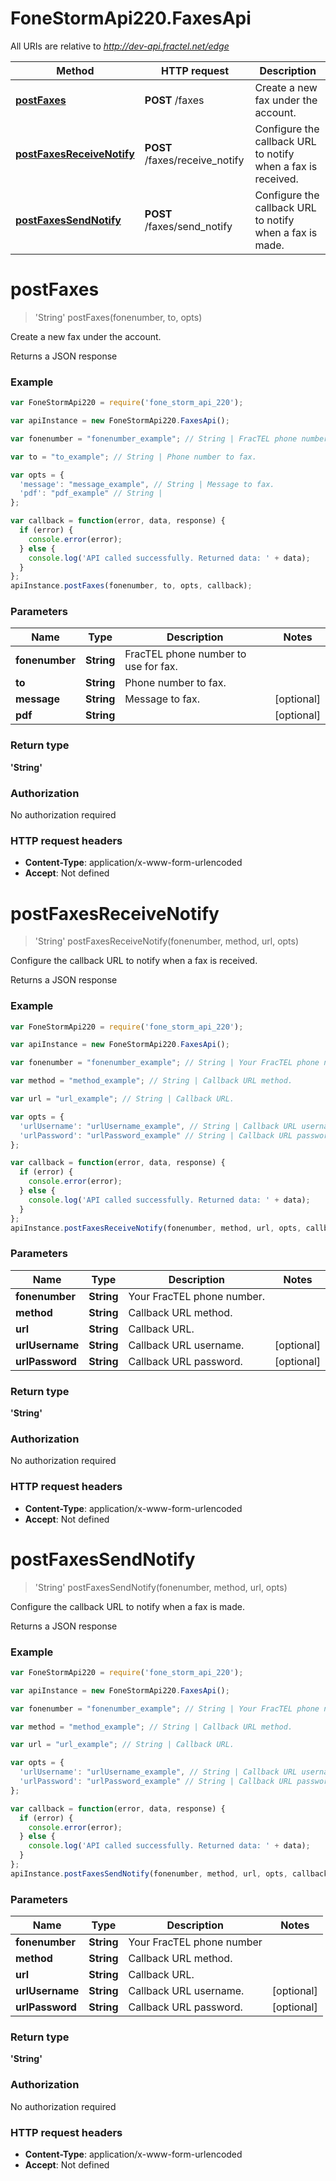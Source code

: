 # FoneStormApi220.FaxesApi

All URIs are relative to *http://dev-api.fractel.net/edge*

Method | HTTP request | Description
------------- | ------------- | -------------
[**postFaxes**](FaxesApi.md#postFaxes) | **POST** /faxes | Create a new fax under the account.
[**postFaxesReceiveNotify**](FaxesApi.md#postFaxesReceiveNotify) | **POST** /faxes/receive_notify | Configure the callback URL to notify when a fax is received.
[**postFaxesSendNotify**](FaxesApi.md#postFaxesSendNotify) | **POST** /faxes/send_notify | Configure the callback URL to notify when a fax is made.


<a name="postFaxes"></a>
# **postFaxes**
> &#39;String&#39; postFaxes(fonenumber, to, opts)

Create a new fax under the account.

Returns a JSON response

### Example
```javascript
var FoneStormApi220 = require('fone_storm_api_220');

var apiInstance = new FoneStormApi220.FaxesApi();

var fonenumber = "fonenumber_example"; // String | FracTEL phone number to use for fax.

var to = "to_example"; // String | Phone number to fax.

var opts = { 
  'message': "message_example", // String | Message to fax.
  'pdf': "pdf_example" // String | 
};

var callback = function(error, data, response) {
  if (error) {
    console.error(error);
  } else {
    console.log('API called successfully. Returned data: ' + data);
  }
};
apiInstance.postFaxes(fonenumber, to, opts, callback);
```

### Parameters

Name | Type | Description  | Notes
------------- | ------------- | ------------- | -------------
 **fonenumber** | **String**| FracTEL phone number to use for fax. | 
 **to** | **String**| Phone number to fax. | 
 **message** | **String**| Message to fax. | [optional] 
 **pdf** | **String**|  | [optional] 

### Return type

**&#39;String&#39;**

### Authorization

No authorization required

### HTTP request headers

 - **Content-Type**: application/x-www-form-urlencoded
 - **Accept**: Not defined

<a name="postFaxesReceiveNotify"></a>
# **postFaxesReceiveNotify**
> &#39;String&#39; postFaxesReceiveNotify(fonenumber, method, url, opts)

Configure the callback URL to notify when a fax is received.

Returns a JSON response

### Example
```javascript
var FoneStormApi220 = require('fone_storm_api_220');

var apiInstance = new FoneStormApi220.FaxesApi();

var fonenumber = "fonenumber_example"; // String | Your FracTEL phone number.

var method = "method_example"; // String | Callback URL method.

var url = "url_example"; // String | Callback URL.

var opts = { 
  'urlUsername': "urlUsername_example", // String | Callback URL username.
  'urlPassword': "urlPassword_example" // String | Callback URL password.
};

var callback = function(error, data, response) {
  if (error) {
    console.error(error);
  } else {
    console.log('API called successfully. Returned data: ' + data);
  }
};
apiInstance.postFaxesReceiveNotify(fonenumber, method, url, opts, callback);
```

### Parameters

Name | Type | Description  | Notes
------------- | ------------- | ------------- | -------------
 **fonenumber** | **String**| Your FracTEL phone number. | 
 **method** | **String**| Callback URL method. | 
 **url** | **String**| Callback URL. | 
 **urlUsername** | **String**| Callback URL username. | [optional] 
 **urlPassword** | **String**| Callback URL password. | [optional] 

### Return type

**&#39;String&#39;**

### Authorization

No authorization required

### HTTP request headers

 - **Content-Type**: application/x-www-form-urlencoded
 - **Accept**: Not defined

<a name="postFaxesSendNotify"></a>
# **postFaxesSendNotify**
> &#39;String&#39; postFaxesSendNotify(fonenumber, method, url, opts)

Configure the callback URL to notify when a fax is made.

Returns a JSON response

### Example
```javascript
var FoneStormApi220 = require('fone_storm_api_220');

var apiInstance = new FoneStormApi220.FaxesApi();

var fonenumber = "fonenumber_example"; // String | Your FracTEL phone number

var method = "method_example"; // String | Callback URL method.

var url = "url_example"; // String | Callback URL.

var opts = { 
  'urlUsername': "urlUsername_example", // String | Callback URL username.
  'urlPassword': "urlPassword_example" // String | Callback URL password.
};

var callback = function(error, data, response) {
  if (error) {
    console.error(error);
  } else {
    console.log('API called successfully. Returned data: ' + data);
  }
};
apiInstance.postFaxesSendNotify(fonenumber, method, url, opts, callback);
```

### Parameters

Name | Type | Description  | Notes
------------- | ------------- | ------------- | -------------
 **fonenumber** | **String**| Your FracTEL phone number | 
 **method** | **String**| Callback URL method. | 
 **url** | **String**| Callback URL. | 
 **urlUsername** | **String**| Callback URL username. | [optional] 
 **urlPassword** | **String**| Callback URL password. | [optional] 

### Return type

**&#39;String&#39;**

### Authorization

No authorization required

### HTTP request headers

 - **Content-Type**: application/x-www-form-urlencoded
 - **Accept**: Not defined

